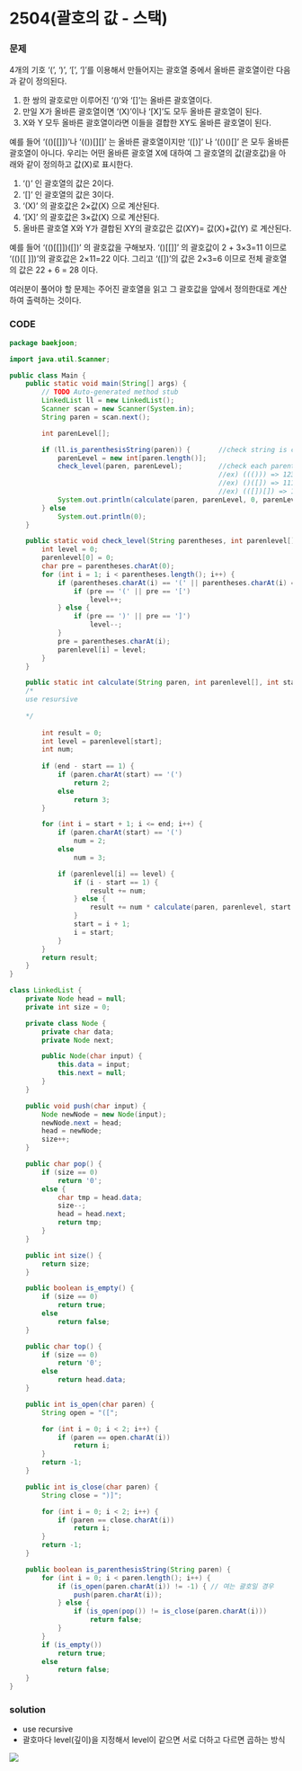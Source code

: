 # 2504\(괄호의 값 - 스택\)

### 문제

4개의 기호 ‘\(’, ‘\)’, ‘\[’, ‘\]’를 이용해서 만들어지는 괄호열 중에서 올바른 괄호열이란 다음과 같이 정의된다.

1. 한 쌍의 괄호로만 이루어진 ‘\(\)’와 ‘\[\]’는 올바른 괄호열이다. 
2. 만일 X가 올바른 괄호열이면 ‘\(X\)’이나 ‘\[X\]’도 모두 올바른 괄호열이 된다. 
3. X와 Y 모두 올바른 괄호열이라면 이들을 결합한 XY도 올바른 괄호열이 된다.

예를 들어 ‘\(\(\)\[\[\]\]\)’나 ‘\(\(\)\)\[\]\[\]’ 는 올바른 괄호열이지만 ‘\(\[\)\]’ 나 ‘\(\(\)\(\)\[\]’ 은 모두 올바른 괄호열이 아니다. 우리는 어떤 올바른 괄호열 X에 대하여 그 괄호열의 값\(괄호값\)을 아래와 같이 정의하고 값\(X\)로 표시한다. 

1. ‘\(\)’ 인 괄호열의 값은 2이다.
2. ‘\[\]’ 인 괄호열의 값은 3이다.
3. ‘\(X\)’ 의 괄호값은 2×값\(X\) 으로 계산된다.
4. ‘\[X\]’ 의 괄호값은 3×값\(X\) 으로 계산된다.
5. 올바른 괄호열 X와 Y가 결합된 XY의 괄호값은 값\(XY\)= 값\(X\)+값\(Y\) 로 계산된다.

예를 들어 ‘\(\(\)\[\[\]\]\)\(\[\]\)’ 의 괄호값을 구해보자.  ‘\(\)\[\[\]\]’ 의 괄호값이 2 + 3×3=11 이므로  ‘\(\(\)\[\[ \]\]\)’의 괄호값은 2×11=22 이다. 그리고  ‘\(\[\]\)’의 값은 2×3=6 이므로 전체 괄호열의 값은 22 + 6 = 28 이다.

여러분이 풀어야 할 문제는 주어진 괄호열을 읽고 그 괄호값을 앞에서 정의한대로 계산하여 출력하는 것이다. 

### CODE

```java
package baekjoon;

import java.util.Scanner;

public class Main {
	public static void main(String[] args) {
		// TODO Auto-generated method stub
		LinkedList ll = new LinkedList();
		Scanner scan = new Scanner(System.in);
		String paren = scan.next();

		int parenLevel[];

		if (ll.is_parenthesisString(paren)) {		//check string is collect PS
			parenLevel = new int[paren.length()];	
			check_level(paren, parenLevel);			//check each parenthesis's level(deep)
													//ex) ((())) => 123321
													//ex) ()([]) => 111221
													//ex) (([])[]) => 12332221
			System.out.println(calculate(paren, parenLevel, 0, parenLevel.length - 1));
		} else
			System.out.println(0);
	}

	public static void check_level(String parentheses, int parenlevel[]) {
		int level = 0;
		parenlevel[0] = 0;
		char pre = parentheses.charAt(0);
		for (int i = 1; i < parentheses.length(); i++) {
			if (parentheses.charAt(i) == '(' || parentheses.charAt(i) == '[') {
				if (pre == '(' || pre == '[')
					level++;
			} else {
				if (pre == ')' || pre == ']')
					level--;
			}
			pre = parentheses.charAt(i);
			parenlevel[i] = level;
		}
	}

	public static int calculate(String paren, int parenlevel[], int start, int end) {
	/*
	use resursive
	
	*/
	
		int result = 0;
		int level = parenlevel[start];
		int num;
		
		if (end - start == 1) {
			if (paren.charAt(start) == '(')
				return 2;
			else
				return 3;
		}

		for (int i = start + 1; i <= end; i++) {
			if (paren.charAt(start) == '(')
				num = 2;
			else
				num = 3;

			if (parenlevel[i] == level) {
				if (i - start == 1) {
					result += num;
				} else {
					result += num * calculate(paren, parenlevel, start + 1, i - 1);
				}
				start = i + 1;
				i = start;
			}
		}
		return result;
	}
}

class LinkedList {
	private Node head = null;
	private int size = 0;

	private class Node {
		private char data;
		private Node next;

		public Node(char input) {
			this.data = input;
			this.next = null;
		}
	}

	public void push(char input) {
		Node newNode = new Node(input);
		newNode.next = head;
		head = newNode;
		size++;
	}

	public char pop() {
		if (size == 0)
			return '0';
		else {
			char tmp = head.data;
			size--;
			head = head.next;
			return tmp;
		}
	}

	public int size() {
		return size;
	}

	public boolean is_empty() {
		if (size == 0)
			return true;
		else
			return false;
	}

	public char top() {
		if (size == 0)
			return '0';
		else
			return head.data;
	}

	public int is_open(char paren) {
		String open = "([";

		for (int i = 0; i < 2; i++) {
			if (paren == open.charAt(i))
				return i;
		}
		return -1;
	}

	public int is_close(char paren) {
		String close = ")]";

		for (int i = 0; i < 2; i++) {
			if (paren == close.charAt(i))
				return i;
		}
		return -1;
	}

	public boolean is_parenthesisString(String paren) {
		for (int i = 0; i < paren.length(); i++) {
			if (is_open(paren.charAt(i)) != -1) { // 여는 괄호일 경우
				push(paren.charAt(i));
			} else {
				if (is_open(pop()) != is_close(paren.charAt(i)))
					return false;
			}
		}
		if (is_empty())
			return true;
		else
			return false;
	}
}
```

### solution

* use recursive
* 괄호마다 level\(깊이\)을 지정해서 level이 같으면 서로 더하고 다르면 곱하는 방식 

![](../.gitbook/assets/image%20%2893%29.png)

